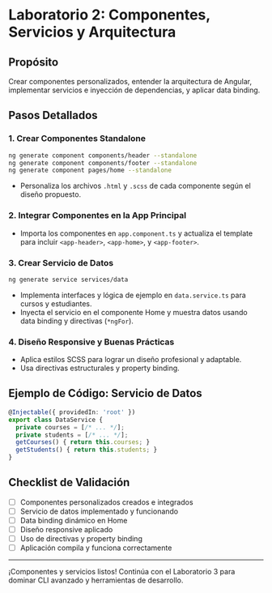 # Laboratorio 2: Componentes, Servicios y Arquitectura

## Propósito
Crear componentes personalizados, entender la arquitectura de Angular, implementar servicios e inyección de dependencias, y aplicar data binding.

## Pasos Detallados

### 1. Crear Componentes Standalone
```bash
ng generate component components/header --standalone
ng generate component components/footer --standalone
ng generate component pages/home --standalone
```
- Personaliza los archivos `.html` y `.scss` de cada componente según el diseño propuesto.

### 2. Integrar Componentes en la App Principal
- Importa los componentes en `app.component.ts` y actualiza el template para incluir `<app-header>`, `<app-home>`, y `<app-footer>`.

### 3. Crear Servicio de Datos
```bash
ng generate service services/data
```
- Implementa interfaces y lógica de ejemplo en `data.service.ts` para cursos y estudiantes.
- Inyecta el servicio en el componente Home y muestra datos usando data binding y directivas (`*ngFor`).

### 4. Diseño Responsive y Buenas Prácticas
- Aplica estilos SCSS para lograr un diseño profesional y adaptable.
- Usa directivas estructurales y property binding.

## Ejemplo de Código: Servicio de Datos
```typescript
@Injectable({ providedIn: 'root' })
export class DataService {
  private courses = [/* ... */];
  private students = [/* ... */];
  getCourses() { return this.courses; }
  getStudents() { return this.students; }
}
```

## Checklist de Validación
- [ ] Componentes personalizados creados e integrados
- [ ] Servicio de datos implementado y funcionando
- [ ] Data binding dinámico en Home
- [ ] Diseño responsive aplicado
- [ ] Uso de directivas y property binding
- [ ] Aplicación compila y funciona correctamente

---
¡Componentes y servicios listos! Continúa con el Laboratorio 3 para dominar CLI avanzado y herramientas de desarrollo. 